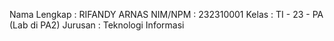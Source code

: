 Nama Lengkap : RIFANDY ARNAS
NIM/NPM      : 232310001
Kelas        : TI - 23 - PA (Lab di PA2)
Jurusan      : Teknologi Informasi
